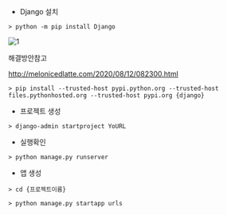 - Django 설치

```
> python -m pip install Django
```



![1](C:\Users\kyunkim\Desktop\DevCamp\1주차_개인프로젝트\yoURL_삽질\Backend\1.PNG)

해결방안참고

http://melonicedlatte.com/2020/08/12/082300.html 

```
> pip install --trusted-host pypi.python.org --trusted-host files.pythonhosted.org --trusted-host pypi.org {django}
```



- 프로젝트 생성

```
> django-admin startproject YoURL
```



- 실행확인

```
> python manage.py runserver
```



- 앱 생성

```
> cd {프로젝트이름}
```

```
> python manage.py startapp urls
```

